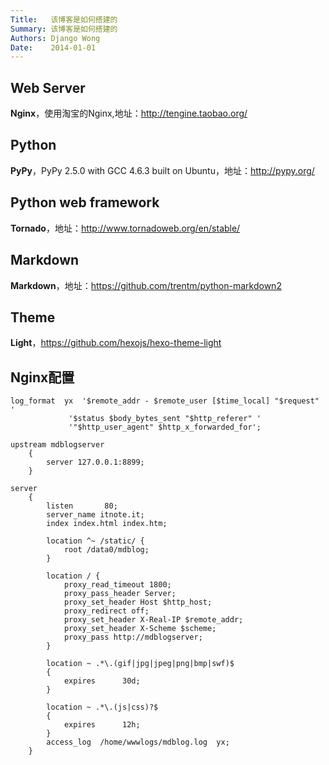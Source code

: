 ```yaml
---
Title:   该博客是如何搭建的
Summary: 该博客是如何搭建的
Authors: Django Wong
Date:    2014-01-01
---
```


## Web Server

**Nginx**，使用淘宝的Nginx,地址：<http://tengine.taobao.org/>

## Python

**PyPy**，PyPy 2.5.0 with GCC 4.6.3 built on Ubuntu，地址：<http://pypy.org/>

## Python web framework

**Tornado**，地址：<http://www.tornadoweb.org/en/stable/>

## Markdown

**Markdown**，地址：<https://github.com/trentm/python-markdown2>

## Theme

**Light**，<https://github.com/hexojs/hexo-theme-light>

## Nginx配置

	log_format  yx  '$remote_addr - $remote_user [$time_local] "$request" '
				 '$status $body_bytes_sent "$http_referer" '
				 '"$http_user_agent" $http_x_forwarded_for';
				 
	upstream mdblogserver
		{
			server 127.0.0.1:8899;
		}

	server
		{
			listen       80;
			server_name itnote.it;
			index index.html index.htm;
			
			location ^~ /static/ {
				root /data0/mdblog;
			}
			
			location / {
				proxy_read_timeout 1800;
				proxy_pass_header Server;
				proxy_set_header Host $http_host;
				proxy_redirect off;
				proxy_set_header X-Real-IP $remote_addr;
				proxy_set_header X-Scheme $scheme;
				proxy_pass http://mdblogserver;
			}

			location ~ .*\.(gif|jpg|jpeg|png|bmp|swf)$
			{
				expires      30d;
			}

			location ~ .*\.(js|css)?$
			{
				expires      12h;
			}
			access_log  /home/wwwlogs/mdblog.log  yx;
		}



